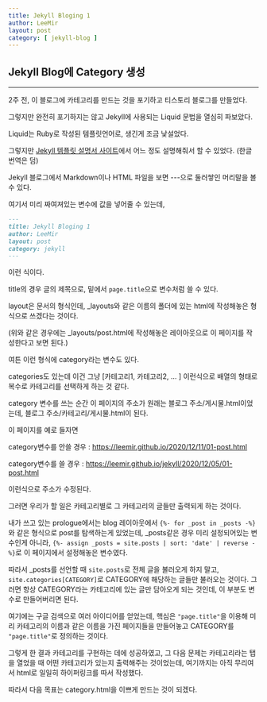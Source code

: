 ```yaml
---
title: Jekyll Bloging 1
author: LeeMir
layout: post
category: [ jekyll-blog ]
---
```


## Jekyll Blog에 Category 생성

- - -

2주 전, 이 블로그에 카테고리를 만드는 것을 포기하고 티스토리 블로그를 만들었다.



그렇지만 완전히 포기하지는 않고 Jekyll에 사용되는 Liquid 문법을 열심히 파보았다.

Liquid는 Ruby로 작성된 템플릿언어로, 생긴게 조금 낯설었다.



그렇지만 [Jekyll 템플릿 설명서 사이트](https://jekyllrb-ko.github.io/)에서 어느 정도 설명해줘서 할 수 있었다. (한글 번역은 덤)



Jekyll 블로그에서 Markdown이나 HTML 파일을 보면 ---으로 둘러쌓인 머리말을 볼 수 있다.

여기서 미리 짜여져있는 변수에 값을 넣어줄 수 있는데,



```markdown
---
title: Jekyll Bloging 1
author: LeeMir
layout: post
category: jekyll
---
```

이런 식이다.

title의 경우 글의 제목으로, 밑에서 ```page.title```으로 변수처럼 쓸 수 있다.

layout은 문서의 형식인데,  _layouts와 같은 이름의 폴더에 있는 html에 작성해놓은 형식으로 쓰겠다는 것이다.

(위와 같은 경우에는 _layouts/post.html에 작성해놓은 레이아웃으로 이 페이지를 작성한다고 보면 된다.)



여튼 이런 형식에 category라는 변수도 있다.

categories도 있는데 이건 그냥 [카테고리1, 카테고리2, ... ] 이런식으로 배열의 형태로 복수로 카테고리를 선택하게 하는 것 같다.

category 변수를 쓰는 순간 이 페이지의 주소가 원래는 블로그 주소/게시물.html이었는데, 블로그 주소/카테고리/게시물.html이 된다.

이 페이지를 예로 들자면

category변수를 안쓸 경우 : https://leemir.github.io/2020/12/11/01-post.html

category변수를 쓸 경우 : https://leemir.github.io/jekyll/2020/12/05/01-post.html

이런식으로 주소가 수정된다.



그러면 우리가 할 일은 카테고리별로 그 카테고리의 글들만 출력되게 하는 것이다.

내가 쓰고 있는 prologue에서는 blog 레이아웃에서 ```{%- for _post in _posts -%}```와 같은 형식으로 post를 탐색하는게 있었는데, _posts같은 경우 미리 설정되어있는 변수인게 아니라, ```{%- assign _posts = site.posts | sort: 'date' | reverse -%}```로 이 페이지에서 설정해놓은 변수였다.



따라서 _posts를 선언할 때 ```site.posts```로 전체 글을 불러오게 하지 말고, ```site.categories[CATEGORY]```로 CATEGORY에 해당하는 글들만 불러오는 것이다. 그러면 항상 CATEGORY라는 카테고리에 있는 글만 담아오게 되는 것인데, 이 부분도 변수로 만들어버리면 된다.



여기에는 구글 검색으로 여러 아이디어를 얻었는데, 핵심은 ```"page.title"```을 이용해 미리 카테고리의 이름과 같은 이름을 가진 페이지들을 만들어놓고 CATEGORY를 ```"page.title"```로 정의하는 것이다.



그렇게 한 결과 카테고리를 구현하는 데에 성공하였고, 그 다음 문제는 카테고리라는 탭을 열었을 때 어떤 카테고리가 있는지 출력해주는 것이었는데, 여기까지는 아직 무리여서 html로 일일히 하이퍼링크를 따서 작성했다.



따라서 다음 목표는 category.html을 이쁘게 만드는 것이 되겠다.